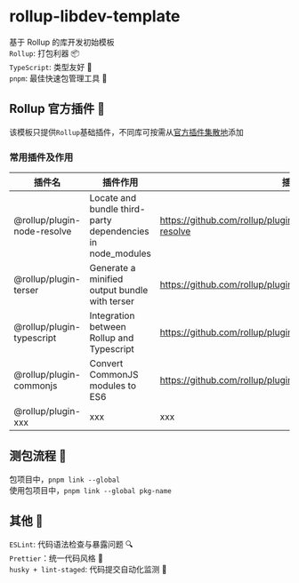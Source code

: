 # rollup-libdev-template
基于 Rollup 的库开发初始模板   
`Rollup`: 打包利器 📦  
`TypeScript`: 类型友好 🥇  
`pnpm`: 最佳快速包管理工具 🚀
## Rollup 官方插件 🧰
该模板只提供`Rollup`基础插件，不同库可按需从[官方插件集散地](https://github.com/rollup/plugins)添加
### 常用插件及作用
|插件名|插件作用|插件使用|
| --- | --- | --- |
|@rollup/plugin-node-resolve|Locate and bundle third-party dependencies in node_modules|https://github.com/rollup/plugins/tree/master/packages/node-resolve|
|@rollup/plugin-terser|Generate a minified output bundle with terser|https://github.com/rollup/plugins/tree/master/packages/terser|
|@rollup/plugin-typescript|Integration between Rollup and Typescript|https://github.com/rollup/plugins/tree/master/packages/typescript|
|@rollup/plugin-commonjs|Convert CommonJS modules to ES6|https://github.com/rollup/plugins/tree/master/packages/commonjs|
|@rollup/plugin-xxx|xxx|xxx|
## 测包流程 🚧
包项目中，`pnpm link --global`   
使用包项目中，`pnpm link --global pkg-name`
## 其他 🔌
`ESLint`: 代码语法检查与暴露问题 🔍  
`Prettier`：统一代码风格 🎨  
`husky + lint-staged`: 代码提交自动化监测 📝  